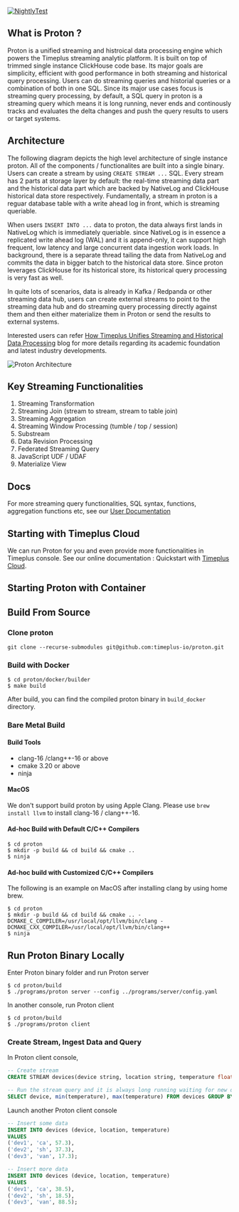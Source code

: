 [![NightlyTest](https://github.com/timeplus-io/proton/actions/workflows/nightly_test.yml/badge.svg?branch=develop)](https://github.com/timeplus-io/proton/actions/workflows/nightly_test.yml)

## What is Proton ?

Proton is a unified streaming and histroical data processing engine which powers the Timeplus streaming analytic platform. It is built on top of trimmed single instance ClickHouse code base. Its major goals are simplicity, efficient with good performance in both streaming and historical query processing. Users can do streaming queries and historial queries or a combination of both in one SQL. Since its major use cases focus is streaming query processing, by default, a SQL query in proton is a streaming query which means it is long running, never ends and continously tracks and evaluates the delta changes and push the query results to users or target systems.

## Architecture

The following diagram depicts the high level architecture of single instance proton. All of the components / functionalites are built into a single binary.
Users can create a stream by using `CREATE STREAM ...` SQL. Every stream has 2 parts at storage layer by default: the real-time streaming data part and the historical data part which
are backed by NativeLog and ClickHouse historical data store respectively. Fundamentally, a stream in proton is a reguar database table with a write ahead log in front, which is streaming queriable.

When users `INSERT INTO ...` data to proton, the data always first lands in NativeLog which is immediately queriable. since NativeLog is in essence a replicated write ahead log (WAL) and it is append-only, it
can support high frequent, low latency and large concurrent data ingestion work loads. In background, there is a separate thread tailing the data from NativeLog and commits the data in bigger batch
to the historical data store. Since proton leverages ClickHouse for its historical store, its historical query processing is very fast as well.

In quite lots of scenarios, data is already in Kafka / Redpanda or other streaming data hub, users can create external streams to point to the streaming data hub and do streaming query processing
directly against them and then either materialize them in Proton or send the results to external systems.

Interested users can refer [How Timeplus Unifies Streaming and Historical Data Processing](https://www.timeplus.com/post/unify-streaming-and-historical-data-processing) blog for more details regarding its academic foundation and latest industry developments.

![Proton Architecture](https://github.com/timeplus-io/proton/raw/develop/design/proton-high-level-arch.svg)

## Key Streaming Functionalities

1. Streaming Transformation
2. Streaming Join (stream to stream, stream to table join)
3. Streaming Aggregation
4. Streaming Window Processing (tumble / top / session)
5. Substream
6. Data Revision Processing
7. Federated Streaming Query
8. JavaScript UDF / UDAF
9. Materialize View

## Docs

For more streaming query functionalities, SQL syntax, functions, aggregation functions etc, see our [User Documentation](https://docs.timeplus.com/)

## Starting with Timeplus Cloud

We can run Proton for you and even provide more functionalities in Timeplus console. See our online documentation : Quickstart with [Timeplus Cloud]().

## Starting Proton with Container

## Build From Source

### Clone proton

```
git clone --recurse-submodules git@github.com:timeplus-io/proton.git
```

### Build with Docker

```
$ cd proton/docker/builder
$ make build
```

After build, you can find the compiled proton binary in `build_docker` directory.

### Bare Metal Build

#### Build Tools
- clang-16 /clang++-16 or above
- cmake 3.20 or above
- ninja

#### MacOS
We don't support build proton by using Apple Clang. Please use `brew install llvm` to install
clang-16 / clang++-16.

#### Ad-hoc Build with Default C/C++ Compilers

```
$ cd proton
$ mkdir -p build && cd build && cmake ..
$ ninja
```

#### Ad-hoc build with Customized C/C++ Compilers

The following is an example on MacOS after installing clang by using home brew.

```
$ cd proton
$ mkdir -p build && cd build && cmake .. -DCMAKE_C_COMPILER=/usr/local/opt/llvm/bin/clang -DCMAKE_CXX_COMPILER=/usr/local/opt/llvm/bin/clang++
$ ninja
```

## Run Proton Binary Locally

Enter Proton binary folder and run Proton server

```
$ cd proton/build
$ ./programs/proton server --config ../programs/server/config.yaml
```

In another console, run Proton client

```
$ cd proton/build
$ ./programs/proton client
```

### Create Stream, Ingest Data and Query

In Proton client console,  
```sql
-- Create stream
CREATE STREAM devices(device string, location string, temperature float);

-- Run the stream query and it is always long running waiting for new data
SELECT device, min(temperature), max(temperature) FROM devices GROUP BY device;
```

Launch another Proton client console

```sql
-- Insert some data
INSERT INTO devices (device, location, temperature)
VALUES
('dev1', 'ca', 57.3),
('dev2', 'sh', 37.3),
('dev3', 'van', 17.3);
```

```sql
-- Insert more data
INSERT INTO devices (device, location, temperature)
VALUES
('dev1', 'ca', 38.5),
('dev2', 'sh', 18.5),
('dev3', 'van', 88.5);
```